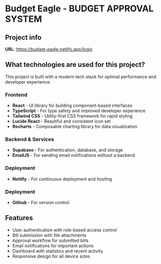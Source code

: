 
# Budget Eagle - BUDGET APPROVAL SYSTEM

## Project info

**URL**: https://budget-eagle.netlify.app/login

## What technologies are used for this project?

This project is built with a modern tech stack for optimal performance and developer experience:

### Frontend
- **React** - UI library for building component-based interfaces
- **TypeScript** - For type safety and improved developer experience
- **Tailwind CSS** - Utility-first CSS framework for rapid styling
- **Lucide React** - Beautiful and consistent icon set
- **Recharts** - Composable charting library for data visualization

### Backend & Services
- **Supabase** - For authentication, database, and storage
- **EmailJS** - For sending email notifications without a backend

### Deployment
- **Netlify** - For continuous deployment and hosting
### Deployment
- **Github** - For version control

## Features

- User authentication with role-based access control
- Bill submission with file attachments
- Approval workflow for submitted bills
- Email notifications for important actions
- Dashboard with statistics and recent activity
- Responsive design for all device sizes

